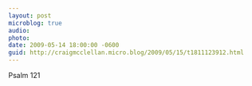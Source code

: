 ```yaml
---
layout: post
microblog: true
audio: 
photo: 
date: 2009-05-14 18:00:00 -0600
guid: http://craigmcclellan.micro.blog/2009/05/15/t1811123912.html
---
```

Psalm 121
